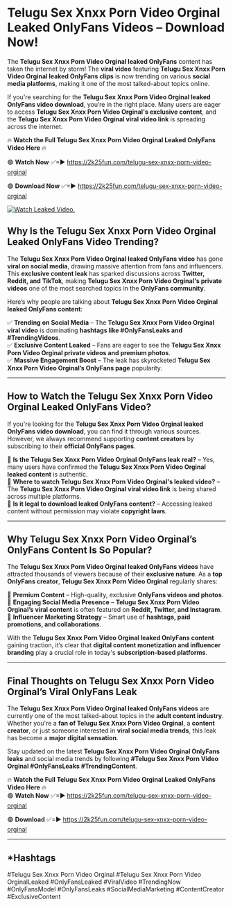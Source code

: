 # Telugu Sex Xnxx Porn Video Orginal Leaked OnlyFans Videos – Download Now!

The **Telugu Sex Xnxx Porn Video Orginal leaked OnlyFans** content has taken the internet by storm! The **viral video** featuring **Telugu Sex Xnxx Porn Video Orginal leaked OnlyFans clips** is now trending on various **social media platforms**, making it one of the most talked-about topics online.  

If you're searching for the **Telugu Sex Xnxx Porn Video Orginal leaked OnlyFans video download**, you’re in the right place. Many users are eager to access **Telugu Sex Xnxx Porn Video Orginal's exclusive content**, and the **Telugu Sex Xnxx Porn Video Orginal viral video link** is spreading across the internet.  

🔥 **Watch the Full Telugu Sex Xnxx Porn Video Orginal Leaked OnlyFans Video Here** 🔥  

🟢 **Watch Now** ✅=► https://2k25fun.com/telugu-sex-xnxx-porn-video-orginal

🟢 **Download Now** ✅=► https://2k25fun.com/telugu-sex-xnxx-porn-video-orginal

[![Watch Leaked Video.](https://miro.medium.com/v2/resize:fit:828/format:webp/1*cilzJN44JGOrTw9NJCrNHA.gif "Watch Leaked Video")](https://2k25fun.com/telugu-sex-xnxx-porn-video-orginal)

## **Why Is the Telugu Sex Xnxx Porn Video Orginal Leaked OnlyFans Video Trending?**  

The **Telugu Sex Xnxx Porn Video Orginal leaked OnlyFans video** has gone **viral on social media**, drawing massive attention from fans and influencers. This **exclusive content leak** has sparked discussions across **Twitter, Reddit, and TikTok**, making **Telugu Sex Xnxx Porn Video Orginal's private videos** one of the most searched topics in the **OnlyFans community**.  

Here’s why people are talking about **Telugu Sex Xnxx Porn Video Orginal leaked OnlyFans content**:  

✅ **Trending on Social Media** – The **Telugu Sex Xnxx Porn Video Orginal viral video** is dominating **hashtags like #OnlyFansLeaks and #TrendingVideos**.  
✅ **Exclusive Content Leaked** – Fans are eager to see the **Telugu Sex Xnxx Porn Video Orginal private videos and premium photos**.  
✅ **Massive Engagement Boost** – The leak has skyrocketed **Telugu Sex Xnxx Porn Video Orginal’s OnlyFans page** popularity.  

---

## **How to Watch the Telugu Sex Xnxx Porn Video Orginal Leaked OnlyFans Video?**  

If you're looking for the **Telugu Sex Xnxx Porn Video Orginal leaked OnlyFans video download**, you can find it through various sources. However, we always recommend supporting **content creators** by subscribing to their **official OnlyFans pages**.  

🔹 **Is the Telugu Sex Xnxx Porn Video Orginal OnlyFans leak real?** – Yes, many users have confirmed the **Telugu Sex Xnxx Porn Video Orginal leaked content** is authentic.  
🔹 **Where to watch Telugu Sex Xnxx Porn Video Orginal's leaked video?** – The **Telugu Sex Xnxx Porn Video Orginal viral video link** is being shared across multiple platforms.  
🔹 **Is it legal to download leaked OnlyFans content?** – Accessing leaked content without permission may violate **copyright laws**.  

---

## **Why Telugu Sex Xnxx Porn Video Orginal’s OnlyFans Content Is So Popular?**  

The **Telugu Sex Xnxx Porn Video Orginal leaked OnlyFans videos** have attracted thousands of viewers because of their **exclusive nature**. As a **top OnlyFans creator**, **Telugu Sex Xnxx Porn Video Orginal** regularly shares:  

📌 **Premium Content** – High-quality, exclusive **OnlyFans videos and photos**.  
📌 **Engaging Social Media Presence** – **Telugu Sex Xnxx Porn Video Orginal’s viral content** is often featured on **Reddit, Twitter, and Instagram**.  
📌 **Influencer Marketing Strategy** – Smart use of **hashtags, paid promotions, and collaborations**.  

With the **Telugu Sex Xnxx Porn Video Orginal leaked OnlyFans content** gaining traction, it’s clear that **digital content monetization and influencer branding** play a crucial role in today's **subscription-based platforms**.  

---

## **Final Thoughts on Telugu Sex Xnxx Porn Video Orginal’s Viral OnlyFans Leak**  

The **Telugu Sex Xnxx Porn Video Orginal leaked OnlyFans videos** are currently one of the most talked-about topics in the **adult content industry**. Whether you're a **fan of Telugu Sex Xnxx Porn Video Orginal**, a **content creator**, or just someone interested in **viral social media trends**, this leak has become a **major digital sensation**.  

Stay updated on the latest **Telugu Sex Xnxx Porn Video Orginal OnlyFans leaks** and social media trends by following **#Telugu Sex Xnxx Porn Video Orginal #OnlyFansLeaks #TrendingContent**.  

🔥 **Watch the Full Telugu Sex Xnxx Porn Video Orginal Leaked OnlyFans Video Here** 🔥  
🟢 **Watch Now** ✅=► https://2k25fun.com/telugu-sex-xnxx-porn-video-orginal

🟢 **Download** ✅=► https://2k25fun.com/telugu-sex-xnxx-porn-video-orginal

---

## *Hashtags
#Telugu Sex Xnxx Porn Video Orginal #Telugu Sex Xnxx Porn Video OrginalLeaked #OnlyFansLeaked #ViralVideo #TrendingNow #OnlyFansModel #OnlyFansLeaks #SocialMediaMarketing #ContentCreator #ExclusiveContent  